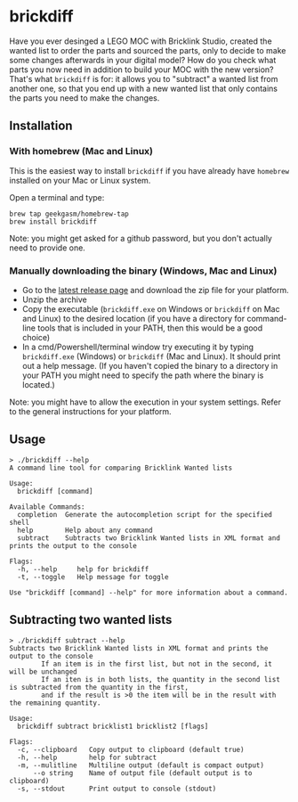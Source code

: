 # brickdiff

Have you ever desinged a LEGO MOC with Bricklink Studio, created the wanted list to order the parts and sourced the parts, only to decide to make some changes afterwards in your digital model? How do you check what parts you now need in addition to build your MOC with the new version? That's what `brickdiff` is for: it allows you to "subtract" a wanted list from another one, so that you end up with a new wanted list that only contains the parts you need to make the changes.

## Installation

### With homebrew (Mac and Linux)

This is the easiest way to install `brickdiff` if you have already have `homebrew` installed on your Mac or Linux system.

Open a terminal and type:

```
brew tap geekgasm/homebrew-tap
brew install brickdiff
```

Note: you might get asked for a github password, but you don't actually need to provide one.

### Manually downloading the binary (Windows, Mac and Linux)

* Go to the [latest release page](https://github.com/Geekgasm/brickdiff/releases/) and download the zip file for your platform.
* Unzip the archive
* Copy the executable (`brickdiff.exe` on Windows or `brickdiff` on Mac and Linux) to the desired location (if you have a directory for command-line tools that is included in your PATH, then this would be a good choice)
* In a cmd/Powershell/terminal window try executing it by typing `brickdiff.exe` (Windows) or `brickdiff` (Mac and Linux). It should print out a help message. (If you haven't copied the binary to a directory in your PATH you might need to specify the path where the binary is located.)

Note: you might have to allow the execution in your system settings. Refer to the general instructions for your platform.

## Usage

```
> ./brickdiff --help
A command line tool for comparing Bricklink Wanted lists

Usage:
  brickdiff [command]

Available Commands:
  completion  Generate the autocompletion script for the specified shell
  help        Help about any command
  subtract    Subtracts two Bricklink Wanted lists in XML format and prints the output to the console

Flags:
  -h, --help     help for brickdiff
  -t, --toggle   Help message for toggle

Use "brickdiff [command] --help" for more information about a command.
````

## Subtracting two wanted lists

```
> ./brickdiff subtract --help
Subtracts two Bricklink Wanted lists in XML format and prints the output to the console
        If an item is in the first list, but not in the second, it will be unchanged
        If an iten is in both lists, the quantity in the second list is subtracted from the quantity in the first,
        and if the result is >0 the item will be in the result with the remaining quantity.

Usage:
  brickdiff subtract bricklist1 bricklist2 [flags]

Flags:
  -c, --clipboard   Copy output to clipboard (default true)
  -h, --help        help for subtract
  -m, --mulitline   Multiline output (default is compact output)
      --o string    Name of output file (default output is to clipboard)
  -s, --stdout      Print output to console (stdout)
```